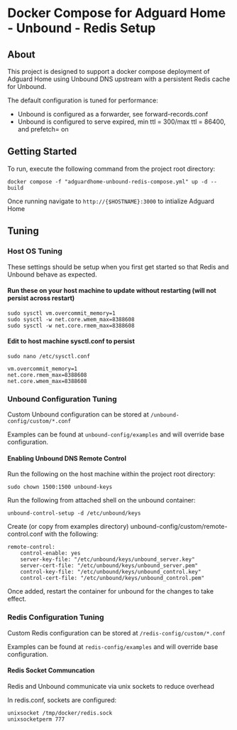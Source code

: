 # Docker Compose for Adguard Home - Unbound - Redis Setup
## About
This project is designed to support a docker compose deployment of Adguard Home using Unbound DNS upstream with a persistent Redis cache for Unbound. 

The default configuration is tuned for performance:
- Unbound is configured as a forwarder, see forward-records.conf
- Unbound is configured to serve expired, min ttl = 300/max ttl = 86400, and prefetch= on
  
## Getting Started
To run, execute the following command from the project root directory:
```
docker compose -f "adguardhome-unbound-redis-compose.yml" up -d --build
 ```
Once running navigate to `http://{$HOSTNAME}:3000` to intialize Adguard Home

## Tuning

### Host OS Tuning

These settings should be setup when you first get started so that Redis and Unbound behave as expected.

#### Run these on your host machine to update without restarting (will not persist across restart)
```
sudo sysctl vm.overcommit_memory=1
sudo sysctl -w net.core.wmem_max=8388608
sudo sysctl -w net.core.rmem_max=8388608
```

#### Edit to host machine sysctl.conf to persist
`sudo nano /etc/sysctl.conf `
```
vm.overcommit_memory=1
net.core.rmem_max=8388608
net.core.wmem_max=8388608
```


### Unbound Configuration Tuning

Custom Unbound configuration can be stored at `/unbound-config/custom/*.conf`

Examples can be found at `unbound-config/examples` and will override base configuration.

#### Enabling Unbound DNS Remote Control
Run the following on the host machine within the project root directory:
```
sudo chown 1500:1500 unbound-keys
```

Run the following from attached shell on the unbound container:
```
unbound-control-setup -d /etc/unbound/keys
```

Create (or copy from examples directory) unbound-config/custom/remote-control.conf with the following:

```
remote-control:
    control-enable: yes 
    server-key-file: "/etc/unbound/keys/unbound_server.key"
    server-cert-file: "/etc/unbound/keys/unbound_server.pem"
    control-key-file: "/etc/unbound/keys/unbound_control.key"
    control-cert-file: "/etc/unbound/keys/unbound_control.pem"
```
Once added, restart the container for unbound for the changes to take effect.

### Redis Configuration Tuning

Custom Redis configuration can be stored at `/redis-config/custom/*.conf`

Examples can be found at `redis-config/examples` and will override base configuration.

#### Redis Socket Communcation
Redis and Unbound communicate via unix sockets to reduce overhead

In redis.conf, sockets are configured:

```
unixsocket /tmp/docker/redis.sock
unixsocketperm 777
```
